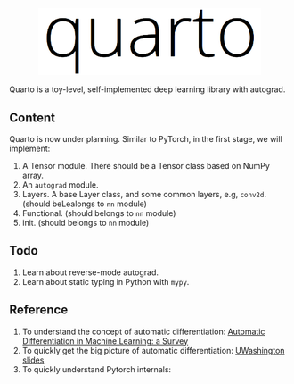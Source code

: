 
[<p align="center"><img src="logo.png" alt="Quarto" width=400></p>](https://huangweiran.club)

Quarto is a toy-level, self-implemented deep learning library with autograd.

## Content

Quarto is now under planning. Similar to PyTorch, in the first stage, we will implement:

1. A Tensor module. There should be a Tensor class based on NumPy array.
2. An `autograd` module.
3. Layers. A base Layer class, and some common layers, e.g, `conv2d`. (should beLealongs to `nn` module)
4. Functional. (should belongs to `nn` module)
5. init. (should belongs to `nn` module)

## Todo
1. Learn about reverse-mode autograd.
2. Learn about static typing in Python with `mypy`.


## Reference
1. To understand the concept of automatic differentiation: [Automatic Differentiation in Machine Learning: a Survey](https://arxiv.org/pdf/1502.05767.pdf)
2. To quickly get the big picture of automatic differentiation: [UWashington slides](http://dlsys.cs.washington.edu/pdf/lecture4.pdf)
3. To quickly understand Pytorch internals: [](http://blog.ezyang.com/2019/05/pytorch-internals/)
